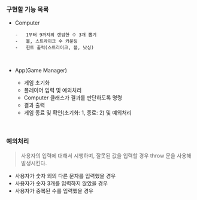 ### 구현할 기능 목록

-   Computer

        -   1부터 9까지의 랜덤한 수 3개 뽑기
        -   볼, 스트라이크 수 카운팅
        -   힌트 출력(스트라이크, 볼, 낫싱)

    </br>

-   App(Game Manager)
    -   게임 초기화
    -   플레이어 입력 및 예외처리
    -   Computer 클래스가 결과를 판단하도록 명령
    -   결과 출력
    -   게임 종료 및 확인(초기화: 1, 종료: 2) 및 예외처리

</br>

### 예외처리

> 사용자의 입력에 대해서 시행하며, 잘못된 값을 입력할 경우 throw 문을 사용해 발생시킨다.

-   사용자가 숫자 외의 다른 문자를 입력했을 경우
-   사용자가 숫자 3개를 입력하지 않았을 경우
-   사용자가 중복된 수를 입력했을 경우
